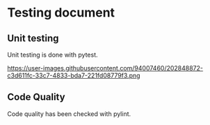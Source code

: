 # Testing document

## Unit testing
Unit testing is done with pytest. 

https://user-images.githubusercontent.com/94007460/202848872-c3d611fc-33c7-4833-bda7-221fd08779f3.png


## Code Quality
Code quality has been checked with pylint. 

